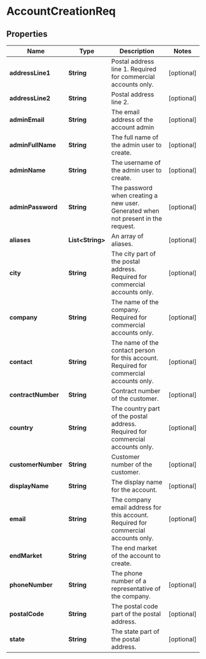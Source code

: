 
# AccountCreationReq

## Properties
Name | Type | Description | Notes
------------ | ------------- | ------------- | -------------
**addressLine1** | **String** | Postal address line 1. Required for commercial accounts only. |  [optional]
**addressLine2** | **String** | Postal address line 2. |  [optional]
**adminEmail** | **String** | The email address of the account admin |  [optional]
**adminFullName** | **String** | The full name of the admin user to create. |  [optional]
**adminName** | **String** | The username of the admin user to create. |  [optional]
**adminPassword** | **String** | The password when creating a new user. Generated when not present in the request. |  [optional]
**aliases** | **List&lt;String&gt;** | An array of aliases. |  [optional]
**city** | **String** | The city part of the postal address. Required for commercial accounts only. |  [optional]
**company** | **String** | The name of the company. Required for commercial accounts only. |  [optional]
**contact** | **String** | The name of the contact person for this account. Required for commercial accounts only. |  [optional]
**contractNumber** | **String** | Contract number of the customer. |  [optional]
**country** | **String** | The country part of the postal address. Required for commercial accounts only. |  [optional]
**customerNumber** | **String** | Customer number of the customer. |  [optional]
**displayName** | **String** | The display name for the account. |  [optional]
**email** | **String** | The company email address for this account. Required for commercial accounts only. |  [optional]
**endMarket** | **String** | The end market of the account to create. | 
**phoneNumber** | **String** | The phone number of a representative of the company. |  [optional]
**postalCode** | **String** | The postal code part of the postal address. |  [optional]
**state** | **String** | The state part of the postal address. |  [optional]



